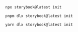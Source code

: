 ```shell renderer="common" language="js" packageManager="npm"
npx storybook@latest init
```

```shell renderer="common" language="js" packageManager="pnpm"
pnpm dlx storybook@latest init
```

```shell renderer="common" language="js" packageManager="yarn"
yarn dlx storybook@latest init
```
